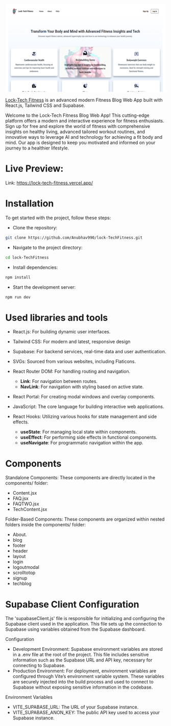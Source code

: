 ![Application screenshot](./public/images/fitnesslockone.png)

[Lock-Tech Fitness](https://github.com/Anubhav990/lock-TechFitness) is an advanced modern Fitness Blog Web App built with React.js, Tailwind CSS and Supabase.

<!-- some description about my project -->
Welcome to the Lock-Tech Fitness Blog Web App! This cutting-edge platform offers a modern and interactive experience for fitness enthusiasts. Sign up for free and explore the world of fitness with comprehensive insights on healthy living, advanced tailored workout routines, and innovative ways to leverage AI and technology for achieving a fit body and mind. Our app is designed to keep you motivated and informed on your journey to a healthier lifestyle.

# Live Preview:

Link:  https://lock-tech-fitness.vercel.app/


# Installation

To get started with the project, follow these steps:

- Clone the repository:

```bash
git clone https://github.com/Anubhav990/lock-TechFitness.git
```

- Navigate to the project directory:

```bash
cd lock-TechFitness
```

- Install dependencies:

```bash
npm install
```

- Start the development server:

```bash
npm run dev
```


# Used libraries and tools

- React.js: For building dynamic user interfaces.
  
- Tailwind CSS: For modern and latest, responsive design 
  
- Supabase: For backend services, real-time data and user authentication.
  
- SVGs: Sourced from various websites, including Flaticons.
  
- React Router DOM: For handling routing and navigation.
  
  - **Link**: For navigation between routes.
  - **NavLink**: For navigation with styling based on active state.
  
- React Portal: For creating modal windows and overlay components.
  
- JavaScript: The core language for building interactive web applications.
  
- React Hooks: Utilizing various hooks for state management and side effects.
  
  - **useState**: For managing local state within components.
  - **useEffect**: For performing side effects in functional components.
  - **useNavigate**: For programmatic navigation within the app.
  

# Components

Standalone Components: These components are directly located in the components/ folder:

- Content.jsx
- FAQ.jsx
- FAQTWO.jsx
- TechContent.jsx

Folder-Based Components: These components are organized within nested folders inside the components/ folder:

- About.
- blog
- footer
- header
- layout
- login
- logoutmodal
- scrolltotop
- signup
- techblog


# Supabase Client Configuration

The 'supabaseClient.js' file is responsible for initializing and configuring the Supabase client used in the application. This file sets up the connection to Supabase using variables obtained from the Supabase dashboard.

Configuration

- Development Environment: Supabase environment variables are stored in a .env file at the root of the project. This file includes sensitive information such as the Supabase URL and API key, necessary for connecting to Supabase.
- Production Environment: For deployment, environment variables are configured through Vite’s environment variable system. These variables are securely injected into the build process and used to connect to Supabase without exposing sensitive information in the codebase.

Environment Variables

- VITE_SUPABASE_URL: The URL of your Supabase instance.
- VITE_SUPABASE_ANON_KEY: The public API key used to access your Supabase instance.
